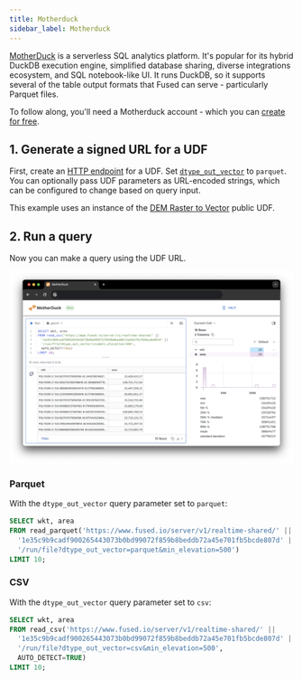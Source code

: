 ```yaml
---
title: Motherduck
sidebar_label: Motherduck
---
```


[MotherDuck](https://motherduck.com/) is a serverless SQL analytics platform. It's popular for its hybrid DuckDB execution engine, simplified database sharing, diverse integrations ecosystem, and SQL notebook-like UI. It runs DuckDB, so it supports several of the table output formats that Fused can serve - particularly Parquet files.

To follow along, you'll need a Motherduck account - which you can [create for free](https://motherduck.com/docs/getting-started/).

## 1. Generate a signed URL for a UDF

First, create an [HTTP endpoint](/core-concepts/run/#http-requests) for a UDF. Set [`dtype_out_vector`](/core-concepts/run/#http-requests) to `parquet`. You can optionally pass UDF parameters as URL-encoded strings, which can be configured to change based on query input.

This example uses an instance of the [DEM Raster to Vector](https://github.com/fusedio/udfs/blob/main/public/DEM_Raster_to_Vector_Example/DEM_Raster_to_Vector_Example.py) public UDF.

## 2. Run a query

Now you can make a query using the UDF URL.

![alt text](motherduck_fused.png)

### Parquet

With the `dtype_out_vector` query parameter set to `parquet`:

```sql
SELECT wkt, area
FROM read_parquet('https://www.fused.io/server/v1/realtime-shared/' ||
  '1e35c9b9cadf900265443073b0bd99072f859b8beddb72a45e701fb5bcde807d' ||
  '/run/file?dtype_out_vector=parquet&min_elevation=500')
LIMIT 10;
```

### CSV

With the `dtype_out_vector` query parameter set to `csv`:

```sql
SELECT wkt, area
FROM read_csv('https://www.fused.io/server/v1/realtime-shared/' ||
  '1e35c9b9cadf900265443073b0bd99072f859b8beddb72a45e701fb5bcde807d' ||
  '/run/file?dtype_out_vector=csv&min_elevation=500',
  AUTO_DETECT=TRUE)
LIMIT 10;
```